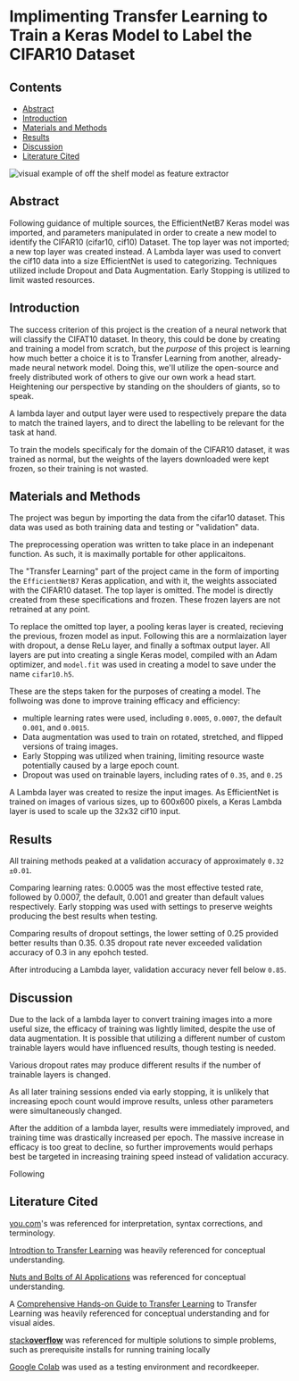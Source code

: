 # Implimenting Transfer Learning to Train a Keras Model to Label the CIFAR10 Dataset


## Contents
- [Abstract](#abstract)
- [Introduction](#introduction)
- [Materials and Methods](#materials-and-methods)
- [Results](#results)
- [Discussion](#discussion)
- [Literature Cited](#literature-cited)

![visual example of off the shelf model as feature extractor](https://miro.medium.com/v2/resize:fit:1400/format:webp/1*qfQ3hmHLwApXZBN-A85r8g.png)

## Abstract

Following guidance of multiple sources, the EfficientNetB7 Keras model was imported, and  parameters manipulated in order to create a new model to identify the CIFAR10 (cifar10, cif10) Dataset. The top layer was not imported; a new top layer was created instead. A Lambda layer was used to convert the cif10 data into a size EfficientNet is used to categorizing. Techniques utilized include Dropout and Data Augmentation. Early Stopping is utilized to limit wasted resources.

## Introduction

The success criterion of this project is the creation of a neural network that will classify the CIFAT10 dataset. In theory, this could be done by creating and training a model from scratch, but the *purpose* of this project is learning how much better a choice it is to Transfer Learning from another, already-made neural network model. Doing this, we'll utilize the open-source and freely distributed work of others to give our own work a head start. Heightening our perspective by standing on the shoulders of giants, so to speak.

A lambda layer and output layer were used to respectively prepare the data to match the trained layers, and to direct the labelling to be relevant for the task at hand.

To train the models specificaly for the domain of the CIFAR10 dataset, it was  trained as normal, but the weights of the layers downloaded were kept frozen, so their training is not wasted.

## Materials and Methods

The project was begun by importing the data from the cifar10 dataset. This data was used as both training data and testing or "validation" data.

The preprocessing operation was written to take place in an indepenant function. As such, it is maximally portable for other applicaitons.

The "Transfer Learning" part of the project came in the form of importing the `EfficientNetB7` Keras application, and with it, the weights associated with the CIFAR10 dataset. The top layer is omitted. The model is directly created from these specifications and frozen. These frozen layers are not retrained at any point.

To replace the omitted top layer, a pooling keras layer is created, recieving the previous, frozen model as input. Following this are a normlaization layer with dropout, a dense ReLu layer, and finally a softmax output layer. All layers are put into creating a single Keras model, compiled with an Adam optimizer, and `model.fit` was used in creating a model to save under the name `cifar10.h5`.

These are the steps taken for the purposes of creating a model. The follwoing was done to improve training efficacy and efficiency:

* multiple learning rates were used, including `0.0005`, `0.0007`, the default `0.001`, and `0.0015`.
* Data augmentation was used to train on rotated, stretched, and flipped versions of traing images.
* Early Stopping was utilized when training, limiting resource waste potentially caused by a large epoch count.
* Dropout was used on trainable layers, including rates of `0.35`, and `0.25`

A Lambda layer was created to resize the input images. As EfficientNet is trained on images of various sizes, up to 600x600 pixels, a Keras Lambda layer is used to scale up the 32x32 cif10 input.
## Results

All training methods peaked at a validation accuracy of approximately `0.32 ±0.01`.

Comparing learning rates: 0.0005 was the most effective tested rate, followed by 0.0007, the default, 0.001 and greater than default values respectively. Early stopping was used with settings to preserve weights producing the best results when testing. 

Comparing results of dropout settings, the lower setting of 0.25 provided better results than 0.35. 0.35 dropout rate never exceeded validation accuracy of 0.3 in any epohch tested.

After introducing a Lambda layer, validation accuracy never fell below `0.85`.

## Discussion

Due to the lack of a lambda layer to convert training images into a more useful size, the efficacy of training was lightly limited, despite the use of data augmentation. It is possible that utilizing a different number of custom trainable layers would have influenced results, though testing is needed. 

Various dropout rates may produce different results if the number of trainable layers is changed.

As all later training sessions ended via early stopping, it is unlikely that increasing epoch count would improve results, unless other parameters were simultaneously changed.

After the addition of a lambda layer, results were immediately improved, and training time was drastically increased per epoch. The massive increase in efficacy is too great to decline, so further improvements would perhaps best be targeted in increasing training speed instead of validation accuracy.

Following
## Literature Cited

[you.com](you.com)'s was referenced for interpretation, syntax corrections, and terminology.

[Introdtion to Transfer Learning](https://www.youtube.com/watch?v=FQM13HkEfBk&list=PLkDaE6sCZn6Gl29AoE31iwdVwSG-KnDzF&index=20:) was heavily referenced for conceptual understanding.

[Nuts and Bolts of AI Applications](#nuts-and-bolts-of-ai-applications-using-deep-learning-by-andrew-ng) was referenced for conceptual understanding.

A [Comprehensive Hands-on Guide to Transfer Learning](https://towardsdatascience.com/a-comprehensive-hands-on-guide-to-transfer-learning-with-real-world-applications-in-deep-learning-212bf3b2f27a) to Transfer Learning was heavily referenced for conceptual understanding and for visual aides.

[stack**overflow**](https://stackoverflow.com/questions/72927229/nameerror-name-scipy-is-not-defined-when-trying-to-create-a-model) was referenced for multiple solutions to simple problems, such as prerequisite installs for running training locally

[Google Colab](https://colab.research.google.com/drive/1FqqntBh4D66uG2p6p8Kj6loOfP71WtoV?usp=sharing) was used as a testing environment and recordkeeper.
